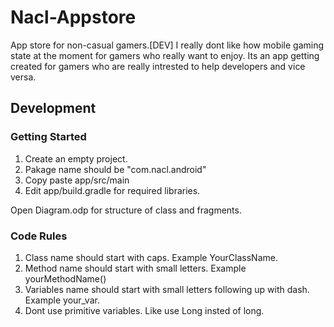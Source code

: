 # Nacl-Appstore
App store for non-casual gamers.[DEV]
I really dont like how mobile gaming state at the moment for gamers who really want to enjoy. Its an app getting created for gamers who are really intrested to help developers and vice versa.
## Development
### Getting Started
1. Create an empty project.
2. Pakage name should be "com.nacl.android"
3. Copy paste app/src/main
4. Edit app/build.gradle for required libraries.

Open Diagram.odp for structure of class and fragments.

### Code Rules
1. Class name should start with caps. Example YourClassName.
2. Method name should start with small letters. Example yourMethodName()
3. Variables name should start with small letters following up with dash. Example your_var.
4. Dont use primitive variables. Like use Long insted of long.  

